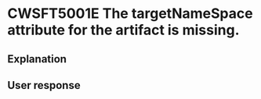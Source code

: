 # CWSFT5001E The targetNameSpace attribute for the artifact is missing.

## Explanation

## User response